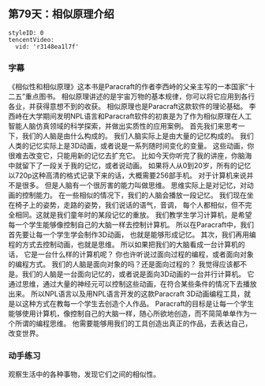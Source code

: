 ## 第79天：相似原理介绍

```@TencentVideo
styleID: 0
tencentVideo:
  vid: 'r3148ea1l7f'

```


### 字幕

《相似性和相似原理》这本书是Paracraft的作者李西峙的父亲主写的一本国家“十二五”重点图书。
相似原理讲述的是宇宙万物的基本规律，你可以将它应用到各行各业，并获得意想不到的收获。 
相似原理也是Paracraft这款软件的理论基础。
李西峙在大学期间发明NPL语言和Paracraft软件的初衷是为了作为相似原理在人工智能人脑仿真领域的科学探索，并做出实质性的应用案例。
首先我们来思考一下，我们的人脑是由什么构成的。
我们人脑实际上是由大量的记忆构成的。
我们人类的记忆实际上是3D动画，或者说是一系列随时间变化的变量。
这些动画，你很难去改变它，只能用新的记忆去扩充它。
比如今天你听完了我的讲座，你脑海中就留下了一段关于我的记忆，或者说动画。
如果将人从0到20岁，所有的记忆以720p这种高清的格式记录下来的话，大概需要256部手机。
对于计算机来说并不是很多。
但是人脑有一个很厉害的能力叫做思维。
思维实际上是对记忆，对动画的控制能力。
在一些相似的情况下，我们的人脑会播放一段记忆。
我们现在坐在椅子上的姿势，走路的姿势，我们说话的语气，音调，
每个人都相似，但不完全相同。这就是我们童年时的某段记忆的重放。
我们教学生学习计算机，是希望每一个学生能够像控制自己的大脑一样去控制计算机。
所以在Paracraft中，我们首先要让每一个学生学会制作3D动画，
也就是能够形成记忆。
其次，我们再用编程的方式去控制动画，也就是思维。
所以如果把我们的大脑看成一台计算机的话，
它是一台什么样的计算机呢？
你也许听说过面向过程的编程，或者面向对象的编程方式。
我们的人脑是面向对象的吗？还是面向过程的？
我觉得应该都不是。我们的人脑是一台面向记忆的，或者说是面向3D动画的一台并行计算机。
它通过思维，通过大量的神经元可以控制这些动画，在符合某些条件的情况下去播放出来。
所以NPL语言以及用NPL语言开发的这款Paracraft 3D动画编程工具，就是以这种方式在教每一个学生去创造个人作品。
Paracraft的目标是让每一个学生能够使用计算机，像控制自己的大脑一样，随心所欲地创造，而不简简单单作为一个所谓的编程思维。
他需要能够用我们的工具创造出真正的作品，去表达自己，改变世界。

### 动手练习

观察生活中的各种事物，发现它们之间的相似性。